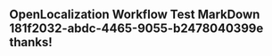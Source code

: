 <properties
ms.topic="hero-topic"
ms.test1="hero-topic"
ms.test2="test"/>

## OpenLocalization Workflow Test MarkDown 181f2032-abdc-4465-9055-b2478040399e thanks!
